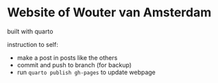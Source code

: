 # Website of Wouter van Amsterdam

built with quarto

instruction to self:

- make a post in posts like the others
- commit and push to branch (for backup)
- run `quarto publish gh-pages` to update webpage

